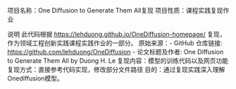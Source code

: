 项目名称：One Diffusion to Generate Them All复现
项目性质：课程实践复现作业

说明
此代码根据 https://lehduong.github.io/OneDiffusion-homepage/ 复现，作为领域工程创新实践课程实践作业的一部分。
原始来源：- GitHub 仓库链接: https://github.com/lehduong/OneDiffusion
          - 论文标题及作者: One Diffusion to Generate Them All by Duong H. Le
复现内容：模型的训练代码以及网页功能
复现方式：直接参考代码实现，修改部分文件路径
目的：通过复现实践深入理解Onediffusion模型。
